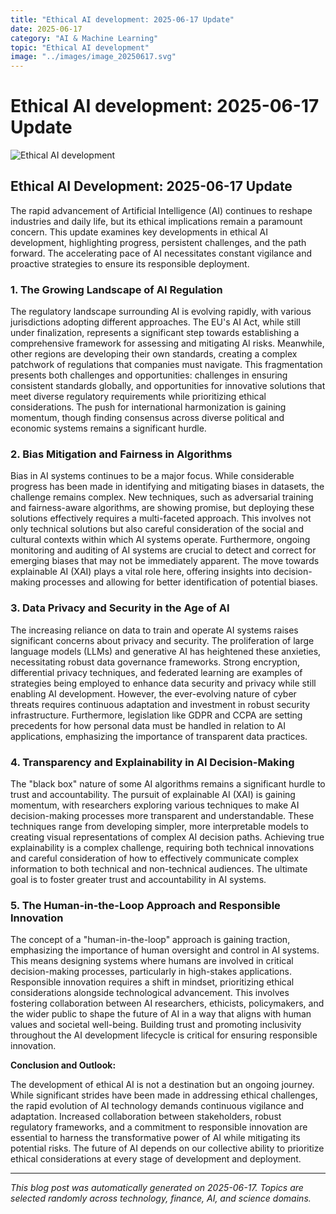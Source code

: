 ```yaml
---
title: "Ethical AI development: 2025-06-17 Update"
date: 2025-06-17
category: "AI & Machine Learning"
topic: "Ethical AI development"
image: "../images/image_20250617.svg"
---
```


# Ethical AI development: 2025-06-17 Update

![Ethical AI development](../images/image_20250617.svg)

## Ethical AI Development: 2025-06-17 Update

The rapid advancement of Artificial Intelligence (AI) continues to reshape industries and daily life, but its ethical implications remain a paramount concern.  This update examines key developments in ethical AI development, highlighting progress, persistent challenges, and the path forward.  The accelerating pace of AI necessitates constant vigilance and proactive strategies to ensure its responsible deployment.


### 1.  The Growing Landscape of AI Regulation

The regulatory landscape surrounding AI is evolving rapidly, with various jurisdictions adopting different approaches.  The EU's AI Act, while still under finalization, represents a significant step towards establishing a comprehensive framework for assessing and mitigating AI risks.  Meanwhile, other regions are developing their own standards, creating a complex patchwork of regulations that companies must navigate. This fragmentation presents both challenges and opportunities: challenges in ensuring consistent standards globally, and opportunities for innovative solutions that meet diverse regulatory requirements while prioritizing ethical considerations.  The push for international harmonization is gaining momentum, though finding consensus across diverse political and economic systems remains a significant hurdle.


### 2.  Bias Mitigation and Fairness in Algorithms

Bias in AI systems continues to be a major focus.  While considerable progress has been made in identifying and mitigating biases in datasets, the challenge remains complex.  New techniques, such as adversarial training and fairness-aware algorithms, are showing promise, but deploying these solutions effectively requires a multi-faceted approach. This involves not only technical solutions but also careful consideration of the social and cultural contexts within which AI systems operate.  Furthermore, ongoing monitoring and auditing of AI systems are crucial to detect and correct for emerging biases that may not be immediately apparent. The move towards explainable AI (XAI) plays a vital role here, offering insights into decision-making processes and allowing for better identification of potential biases.


### 3.  Data Privacy and Security in the Age of AI

The increasing reliance on data to train and operate AI systems raises significant concerns about privacy and security.  The proliferation of large language models (LLMs) and generative AI has heightened these anxieties, necessitating robust data governance frameworks.  Strong encryption, differential privacy techniques, and federated learning are examples of strategies being employed to enhance data security and privacy while still enabling AI development.  However, the ever-evolving nature of cyber threats requires continuous adaptation and investment in robust security infrastructure.  Furthermore, legislation like GDPR and CCPA are setting precedents for how personal data must be handled in relation to AI applications, emphasizing the importance of transparent data practices.


### 4.  Transparency and Explainability in AI Decision-Making

The "black box" nature of some AI algorithms remains a significant hurdle to trust and accountability.  The pursuit of explainable AI (XAI) is gaining momentum, with researchers exploring various techniques to make AI decision-making processes more transparent and understandable.  These techniques range from developing simpler, more interpretable models to creating visual representations of complex AI decision paths.  Achieving true explainability is a complex challenge, requiring both technical innovations and careful consideration of how to effectively communicate complex information to both technical and non-technical audiences.  The ultimate goal is to foster greater trust and accountability in AI systems.


### 5.  The Human-in-the-Loop Approach and Responsible Innovation

The concept of a "human-in-the-loop" approach is gaining traction, emphasizing the importance of human oversight and control in AI systems. This means designing systems where humans are involved in critical decision-making processes, particularly in high-stakes applications.  Responsible innovation requires a shift in mindset, prioritizing ethical considerations alongside technological advancement.  This involves fostering collaboration between AI researchers, ethicists, policymakers, and the wider public to shape the future of AI in a way that aligns with human values and societal well-being.  Building trust and promoting inclusivity throughout the AI development lifecycle is critical for ensuring responsible innovation.



**Conclusion and Outlook:**

The development of ethical AI is not a destination but an ongoing journey.  While significant strides have been made in addressing ethical challenges, the rapid evolution of AI technology demands continuous vigilance and adaptation.  Increased collaboration between stakeholders, robust regulatory frameworks, and a commitment to responsible innovation are essential to harness the transformative power of AI while mitigating its potential risks. The future of AI depends on our collective ability to prioritize ethical considerations at every stage of development and deployment.


---
*This blog post was automatically generated on 2025-06-17. Topics are selected randomly across technology, finance, AI, and science domains.*
